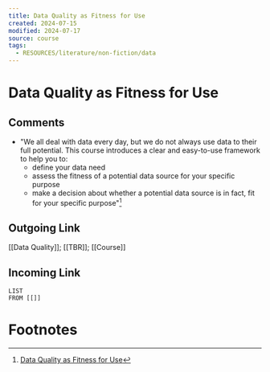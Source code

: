 ```yaml
---
title: Data Quality as Fitness for Use
created: 2024-07-15
modified: 2024-07-17
source: course
tags:
  - RESOURCES/literature/non-fiction/data
---
```

#  Data Quality as Fitness for Use
## Comments
- "We all deal with data every day, but we do not always use data to their full potential. This course introduces a clear and easy-to-use framework to help you to:
	- define your data need
	- assess the fitness of a potential data source for your specific purpose
	- make a decision about whether a potential data source is in fact, fit for your specific purpose"[^1]
## Outgoing Link
[[Data Quality]]; [[TBR]]; [[Course]]
## Incoming Link
```dataview
LIST
FROM [[]]
```
# Footnotes

[^1]: [Data Quality as Fitness for Use](https://www150.statcan.gc.ca/n1/pub/89-20-0006/892000062023001-eng.htm)
